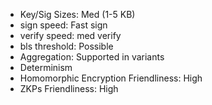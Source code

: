 - Key/Sig Sizes: Med (1-5 KB)
- sign speed: Fast sign
- verify speed: med verify
- bls threshold: Possible
- Aggregation: Supported in variants
- Determinism
- Homomorphic Encryption Friendliness: High
- ZKPs Friendliness: High